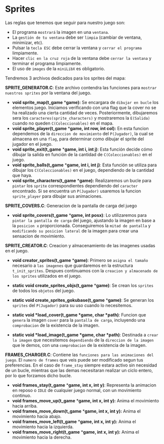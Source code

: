 # Sprites

Las reglas que tenemos que seguir para nuestro juego son:

- El programa `mostrará` la imagen en una `ventana`.
- La `gestión de tu ventana` debe ser `limpia` (cambiar de ventana,
minimizar, etc).
- Pulsar la `tecla ESC` debe cerrar la ventana y `cerrar el programa`
limpiamente.
- Hacer `clic en la cruz roja` de la ventana debe `cerrar la ventana` y
terminar el programa limpiamente.
- El uso de `images` de la `miniLibX` es obligatorio.

Tendremos 3 archivos dedicados para los sprites del mapa:

**SPRITE_GENERATOR.C**: Este archivo contendra las funciones para `mostrar nuestros sprites` por la ventana del juego.

- **void		sprite_map(t_game** ***game):** Se encargara de `dibujar en bucle` los elementos juego. Iniciamos verificando con una flag que la cover no se ha realizado una cierta cantidad de veces. Posteriormente, dibujaremos sera los `caracteres(sprite_characters)` y mostraremos la `E(Salida)` cuando no queden `C(Coleccionables)` en el mapa.
- **void		sprite_player(t_game** ***game, int row, int col):** En esta funcion dependemos de la `direccion de movimiento` del `P(Jugador)`, la cual se almacena en una `flag`, para determinar como dibujar el sprite del jugador en el juego.
- **void		sprite_exit(t_game** ***game, int i, int j)**: Esta función decide cómo dibujar la salida en función de la cantidad de `C(Coleccionables)` en el juego.
- **void		sprite_balls(t_game** ***game, int i, int j)**: Esta función se utiliza para dibujar los `C(Coleccionables)` en el juego, dependiendo de la cantidad que haya.
- **void		sprite_characters(t_game** ***game):** Realizaremos un bucle para `pintar` los `sprite` correspondientes dependiendo del `caracter` encontrado. Si se encuentra un `P(Jugador)` usaremos la funcion `sprite_player` para dibujar sus animaciones.

**SPRITE_COVERS.C**: Generacion de la pantalla de carga del juego

- **void 	sprite_covers(t_game** ***game, int posx)**: Lo utilizaremos para `pintar la pantalla de carga` del juego, ajustando la imagen en base a la `posicion x` proporcionada. Conseguiremos la `mitad de pantalla` y `modificando su posicion lateral` de la imagen para crear una sensacion de movimiento.

**SPRITE_CREATOR.C**: Creacion y almacenamiento de las imagenes usadas en el juego.

- **void 		creator_sprites(t_game** ***game)**: Primero se `asigna el tamaño` necesario a `las imagenes` que guardaremos en la estructura `t_init_sprites`. Despues continuamos con la `creacion y almacenado de los sprites` utilizados en el juego.
- **static void	create_sprites_objs(t_game** ***game)**: Se crean los `sprites` de todos los `objetos` del juego.

- **static void	create_sprites_gokubase(t_game** ***game)**: Se generan los `sprites` del `P(Jugador)` para su uso cuando lo necesitemos.

- **static void	*load_cover(t_game *game, char *path)**: Funcion que `genera` la imagen `cover` para la `pantalla de carga`, incluyendo una `comprobacion` de la existencia de la imagen.
- **static void	*load_image(t_game *game, char *path)**: Destinada a `crear la imagen` que necesitemos `dependiendo` de la `direccion de la imagen` que le demos, con una `comprobacion` de la existencia de la imagen.

**FRAMES_CHARGER.C**: Contiene las `funciones para las animaciones del juego`. El `numero de frames` que veis puede ser modificado segun tus preferencias. En el caso de `frame_stay` siempre estara activo sin necesidad de un bucle, mientras que las demas necesitaran realizar un ciclo entero, por lo que forzamos dicho bucle.

- **void		frames_stay(t_game** ***game, int x, int y)**: Representa la animacion en reposo o `IDLE` de cualquier juego normal, con un movimiento continuo.
- **void		frames_move_up(t_game** ***game, int x, int y):** Anima el movimiento hacia arriba.
- **void		frames_move_down(t_game** ***game, int x, int y):** Anima el movimiento hacia abajo.
- **void		frames_move_left(t_game** ***game, int x, int y):** Anima el movimiento hacia la izquierda.
- **void		frames_move_right(t_game** ***game, int x, int y):** Anima el movimiento hacia la derecha.